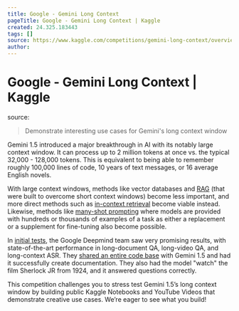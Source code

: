 ```yaml
---
title: Google - Gemini Long Context
pageTitle: Google - Gemini Long Context | Kaggle
created: 24.325.183443
tags: []
source: https://www.kaggle.com/competitions/gemini-long-context/overview
author: 
---
```


# Google - Gemini Long Context | Kaggle
source: [](https://www.kaggle.com/competitions/gemini-long-context/overview)

> Demonstrate interesting use cases for Gemini's long context window


Gemini 1.5 introduced a major breakthrough in AI with its notably large context window. It can process up to 2 million tokens at once vs. the typical 32,000 - 128,000 tokens. This is equivalent to being able to remember roughly 100,000 lines of code, 10 years of text messages, or 16 average English novels.

With large context windows, methods like vector databases and [RAG](https://arxiv.org/pdf/2005.11401) (that were built to overcome short context windows) become less important, and more direct methods such as [in-context retrieval](https://arxiv.org/pdf/2406.13121) become viable instead. Likewise, methods like [many-shot prompting](https://arxiv.org/pdf/2404.11018) where models are provided with hundreds or thousands of examples of a task as either a replacement or a supplement for fine-tuning also become possible.

In [initial tests](https://arxiv.org/pdf/2403.05530), the Google Deepmind team saw very promising results, with state-of-the-art performance in long-document QA, long-video QA, and long-context ASR. They [shared an entire code base](https://blog.google/technology/ai/long-context-window-ai-models/) with Gemini 1.5 and had it successfully create documentation. They also had the model "watch" the film Sherlock JR from 1924, and it answered questions correctly.

This competition challenges you to stress test Gemini 1.5’s long context window by building public Kaggle Notebooks and YouTube Videos that demonstrate creative use cases. We’re eager to see what you build!
